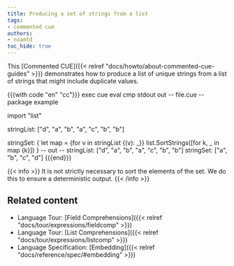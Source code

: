 ```yaml
---
title: Producing a set of strings from a list
tags:
- commented cue
authors:
- noamtd
toc_hide: true
---
```


This [Commented CUE]({{< relref "docs/howto/about-commented-cue-guides" >}})
demonstrates how to produce a list of unique strings from a list of
strings that might include duplicate values.

<!--more-->

{{{with code "en" "cc"}}}
exec cue eval
cmp stdout out
-- file.cue --
package example

import "list"

stringList: ["d", "a", "b", "a", "c", "b", "b"]

stringSet: {
	let map = {for v in stringList {(v): _}}
	list.SortStrings([for k, _ in map {k}])
}
-- out --
stringList: ["d", "a", "b", "a", "c", "b", "b"]
stringSet: ["a", "b", "c", "d"]
{{{end}}}

{{< info >}}
It is not strictly necessary to sort the elements of the set.
We do this to ensure a deterministic output.
{{< /info >}}

## Related content

- Language Tour: [Field Comprehensions]({{< relref "docs/tour/expressions/fieldcomp" >}})
- Language Tour: [List Comprehensions]({{< relref "docs/tour/expressions/listcomp" >}})
- Language Specification: [Embedding]({{< relref "docs/reference/spec/#embedding" >}})
